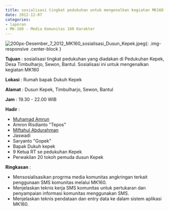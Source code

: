 ```yaml
---
title: sosialisasi tingkat pedukuhan untuk mengenalkan kegiatan MK160
date: 2012-12-07
categories:
- laporan
- MK-160 - Media Komunitas 160 Karakter
---
```


![200px-Desember_7_2012_MK160_sosialisasi_Dusun_Kepek.jpeg](/uploads/200px-Desember_7_2012_MK160_sosialisasi_Dusun_Kepek.jpeg){: .img-responsive .center-block }

**Tujuan** : sosialisasi tingkat pedukuhan yang diadakan di Pedukuhan Kepek, Desa Timbulharjo, Sewon, Bantul. Sosialisasi ini untuk mengenalkan kegiatan MK160

**Lokasi** : Rumah bapak Dukuh Kepek 

**Alamat** : Dusun Kepek, Timbulharjo, Sewon, Bantul 

**Jam** : 19.30 - 22.00 WIB 

**Hadir** : 
* [Muhamad Amrun](http://wiki.ciptamedia.org/wiki/Muhamad_Amrun)
* Amron Risdianto "Tepos"
* [Miftahul Abdurahman](http://wiki.ciptamedia.org/wiki/Miftahul_Abdurrakhman)
* Jaswadi
* Saryanto "Gopek"
* Bapak Dukuh kepek
* 9 Ketua RT se pedukuhan Kepek
* Perwakilan 20 tokoh pemuda dusun Kepek

**Ringkasan** : 
* Mensosialisasikan progrma media komunitas angkringan terkait penggunaan SMS komunitas melalui MK160.
* Menjelaskan teknis kerja SMS komunitas untuk pertukaran dan penyampaian informasi komunitas menggunakan SMS.
* Menjelaskan teknis pendataan dan entry data ke dalam sistem aplikasi MK160.

